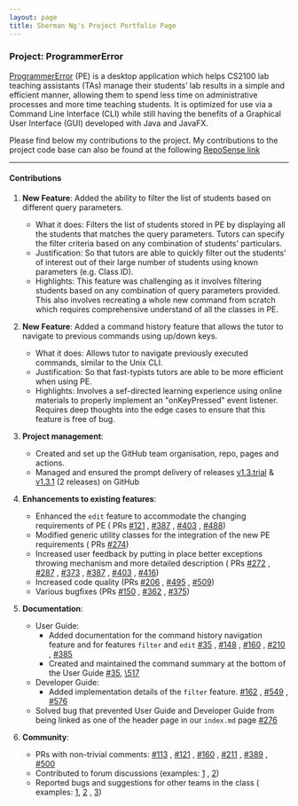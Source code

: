 ```yaml
---
layout: page
title: Sherman Ng's Project Portfolio Page
---
```


### Project: ProgrammerError

[ProgrammerError](https://github.com/AY2122S1-CS2103-F09-3/tp) (PE) is a desktop application which helps CS2100 lab
teaching assistants (TAs) manage their students’ lab results in a simple and efficient manner, allowing them to spend
less time on administrative processes and more time teaching students. It is optimized for use via a Command Line
Interface (CLI) while still having the benefits of a Graphical User Interface (GUI) developed with Java and JavaFX.

Please find below my contributions to the project. My contributions to the project code base can also be found at the
following [RepoSense link](https://nus-cs2103-ay2122s1.github.io/tp-dashboard/?search=F09-3&sort=groupTitle&sortWithin=title&since=2021-09-17&timeframe=commit&mergegroup=&groupSelect=groupByRepos&breakdown=false&tabOpen=true&tabType=authorship&tabAuthor=shermannws&tabRepo=AY2122S1-CS2103-F09-3%2Ftp%5Bmaster%5D&authorshipIsMergeGroup=false&authorshipFileTypes=docs~functional-code~test-code&authorshipIsBinaryFileTypeChecked=false)

<hr/>

#### Contributions

1. **New Feature**: Added the ability to filter the list of students based on different query parameters.
    * What it does:
      Filters the list of students stored in PE by displaying all the students that matches the query parameters. Tutors
      can specify the filter criteria based on any combination of students' particulars.
    * Justification:
      So that tutors are able to quickly filter out the students' of interest out of their large number of students
      using known parameters (e.g. Class ID).
    * Highlights:
      This feature was challenging as it involves filtering students based on any combination of query parameters
      provided. This also involves recreating a whole new command from scratch which requires comprehensive understand
      of all the classes in PE.

2. **New Feature**: Added a command history feature that allows the tutor to navigate to previous commands using up/down
   keys.
    * What it does: Allows tutor to navigate previously executed commands, similar to the Unix CLI.
    * Justification: So that fast-typists tutors are able to be more efficient when using PE.
    * Highlights: Involves a sef-directed learning experience using online materials to properly implement an
   "onKeyPressed" event listener. Requires deep thoughts into the edge cases to ensure that this feature is free of bug.

3. **Project management**:
    * Created and set up the GitHub team organisation, repo, pages and actions.
    * Managed and ensured the prompt delivery of
      releases [v1.3.trial](https://github.com/AY2122S1-CS2103-F09-3/tp/releases/tag/v1.3.trial)
      & [v1.3.1](https://github.com/AY2122S1-CS2103-F09-3/tp/releases/tag/v1.3.1) (2 releases) on GitHub

4. **Enhancements to existing features**:
    * Enhanced the `edit` feature to accommodate the changing requirements of PE (
      PRs [\#121](https://github.com/AY2122S1-CS2103-F09-3/tp/pull/121)
      , [\#387](https://github.com/AY2122S1-CS2103-F09-3/tp/pull/387)
      , [\#403](https://github.com/AY2122S1-CS2103-F09-3/tp/pull/403)
      , [\#488](https://github.com/AY2122S1-CS2103-F09-3/tp/pull/488))
    * Modified generic utility classes for the integration of the new PE requirements (
      PRs [\#274](https://github.com/AY2122S1-CS2103-F09-3/tp/pull/274))
    * Increased user feedback by putting in place better exceptions throwing mechanism and more detailed description (
      PRs [\#272](https://github.com/AY2122S1-CS2103-F09-3/tp/pull/272)
      , [\#287](https://github.com/AY2122S1-CS2103-F09-3/tp/pull/287)
      , [\#373](https://github.com/AY2122S1-CS2103-F09-3/tp/pull/373)
      , [\#387](https://github.com/AY2122S1-CS2103-F09-3/tp/pull/387)
      , [\#403](https://github.com/AY2122S1-CS2103-F09-3/tp/pull/403)
      , [\#416](https://github.com/AY2122S1-CS2103-F09-3/tp/pull/416))
    * Increased code quality (PRs [\#206](https://github.com/AY2122S1-CS2103-F09-3/tp/pull/206)
      , [\#495](https://github.com/AY2122S1-CS2103-F09-3/tp/pull/495)
      , [\#509](https://github.com/AY2122S1-CS2103-F09-3/tp/pull/509))
    * Various bugfixes (PRs [\#150](https://github.com/AY2122S1-CS2103-F09-3/tp/pull/150)
      , [\#362](https://github.com/AY2122S1-CS2103-F09-3/tp/pull/362)
      , [\#375](https://github.com/AY2122S1-CS2103-F09-3/tp/pull/375))

5. **Documentation**:
    * User Guide:
        * Added documentation for the command history navigation feature and for features `filter`
          and `edit` [\#35](https://github.com/AY2122S1-CS2103-F09-3/tp/pull/35)
          , [\#148](https://github.com/AY2122S1-CS2103-F09-3/tp/pull/148)
          , [\#160](https://github.com/AY2122S1-CS2103-F09-3/tp/pull/160)
          , [\#210](https://github.com/AY2122S1-CS2103-F09-3/tp/pull/210)
          , [\#385](https://github.com/AY2122S1-CS2103-F09-3/tp/pull/385)
        * Created and maintained the command summary at the bottom of the User Guide
          [\#35](https://github.com/AY2122S1-CS2103-F09-3/tp/pull/35), 
          [\517](https://github.com/AY2122S1-CS2103-F09-3/tp/pull/517)
    * Developer Guide:
        * Added implementation details of the `filter`
          feature. [\#162](https://github.com/AY2122S1-CS2103-F09-3/tp/pull/162)
                 , [\#549](https://github.com/AY2122S1-CS2103-F09-3/tp/pull/549)
                 , [\#576](https://github.com/AY2122S1-CS2103-F09-3/tp/pull/509)
    * Solved bug that prevented User Guide and Developer Guide from being linked as one of the header page in
          our `index.md` page [\#276](https://github.com/AY2122S1-CS2103-F09-3/tp/pull/276)

6. **Community**:
    * PRs with non-trivial comments: [\#113](https://github.com/AY2122S1-CS2103-F09-3/tp/pull/113)
      , [\#121](https://github.com/AY2122S1-CS2103-F09-3/tp/pull/121)
      , [\#160](https://github.com/AY2122S1-CS2103-F09-3/tp/pull/160)
      , [\#211](https://github.com/AY2122S1-CS2103-F09-3/tp/pull/211)
      , [\#389](https://github.com/AY2122S1-CS2103-F09-3/tp/pull/389)
      , [\#500](https://github.com/AY2122S1-CS2103-F09-3/tp/pull/500)
    * Contributed to forum discussions (examples: [1](https://github.com/nus-cs2103-AY2122S1/forum/issues/348)
      , [2](https://github.com/nus-cs2103-AY2122S1/forum/issues/324))
    * Reported bugs and suggestions for other teams in the class (
      examples: [1](https://github.com/shermannws/ped/issues/7), [2](https://github.com/shermannws/ped/issues/17)
      , [3](https://github.com/shermannws/ped/issues/5))
